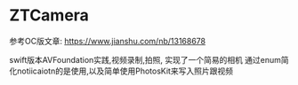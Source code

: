 # ZTCamera

参考OC版文章: https://www.jianshu.com/nb/13168678

swift版本AVFoundation实践,视频录制,拍照,
实现了一个简易的相机
通过enum简化notiicaiotn的是使用,以及简单使用PhotosKit来写入照片跟视频

